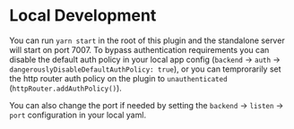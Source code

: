 # Local Development

You can run `yarn start` in the root of this plugin and the standalone server will start on port 7007. To bypass authentication requirements you can disable the default auth policy in your local app config (`backend` -> `auth` -> `dangerouslyDisableDefaultAuthPolicy: true`), or you can temprorarily set the http router auth policy on the plugin to `unauthenticated` (`httpRouter.addAuthPolicy()`).

You can also change the port if needed by setting the `backend` -> `listen` -> `port` configuration in your local yaml.
